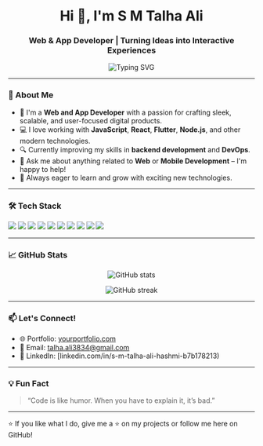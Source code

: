 <!-- GitHub Profile README -->

<h1 align="center">Hi 👋, I'm S M Talha Ali</h1>
<h3 align="center">Web & App Developer | Turning Ideas into Interactive Experiences</h3>

<p align="center">
  <img src="https://readme-typing-svg.herokuapp.com?font=Fira+Code&size=24&pause=1000&center=true&vCenter=true&width=435&lines=Creative+Web+Developer;Passionate+App+Builder;Clean+%26+Efficient+Code+Lover" alt="Typing SVG" />
</p>

---

### 🌟 About Me
- 🚀 I'm a **Web and App Developer** with a passion for crafting sleek, scalable, and user-focused digital products.
- 💻 I love working with **JavaScript**, **React**, **Flutter**, **Node.js**, and other modern technologies.
- 🔍 Currently improving my skills in **backend development** and **DevOps**.
- 💬 Ask me about anything related to **Web** or **Mobile Development** – I'm happy to help!
- 🌱 Always eager to learn and grow with exciting new technologies.

---

### 🛠️ Tech Stack
<p align="left">
  <img src="https://img.shields.io/badge/HTML5-E34F26?logo=html5&logoColor=white" />
  <img src="https://img.shields.io/badge/CSS3-1572B6?logo=css3&logoColor=white" />
  <img src="https://img.shields.io/badge/JavaScript-F7DF1E?logo=javascript&logoColor=black" />
  <img src="https://img.shields.io/badge/React-61DAFB?logo=react&logoColor=black" />
  <img src="https://img.shields.io/badge/Flutter-02569B?logo=flutter&logoColor=white" />
  <img src="https://img.shields.io/badge/Dart-0175C2?logo=dart&logoColor=white" />
  <img src="https://img.shields.io/badge/Node.js-339933?logo=nodedotjs&logoColor=white" />
  <img src="https://img.shields.io/badge/Firebase-FFCA28?logo=firebase&logoColor=black" />
  <img src="https://img.shields.io/badge/MongoDB-47A248?logo=mongodb&logoColor=white" />
  <img src="https://img.shields.io/badge/Git-F05032?logo=git&logoColor=white" />
</p>

---

### 📈 GitHub Stats

<p align="center">
  <img src="https://github-readme-stats.vercel.app/api?username=Talha-art-tech&show_icons=true&theme=radical" alt="GitHub stats" />
</p>

<p align="center">
  <img src="https://github-readme-streak-stats.herokuapp.com/?user=yourusername&theme=radical" alt="GitHub streak" />
</p>


---

### 📫 Let's Connect!
- 🌐 Portfolio: [yourportfolio.com](https://yourportfolio.com)
- 📧 Email: [talha.ali3834@gmail.com](mailto:talha.ali3834@gmail.com)
- 💼 LinkedIn: [linkedin.com/in/s-m-talha-ali-hashmi-b7b178213)

---

### 💡 Fun Fact
> “Code is like humor. When you have to explain it, it’s bad.”

---

⭐️ If you like what I do, give me a ⭐ on my projects or follow me here on GitHub!

